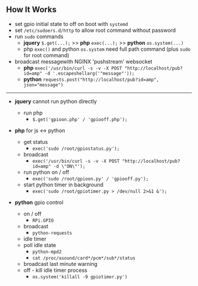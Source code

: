 How It Works
---

- set gpio initial state to off on boot with `systemd`
- set `/etc/sudoers.d/http` to allow root command without password
- run `sudo` commands
	- **jquery** `$.get(...);` >> **php** `exec(...);` >> **python** `os.system(...)`
	- php `exec()` and python `os.system` need full path command (plus `sudo` for root command)
- broadcast messagewith NGINX 'pushstream' websocket
	- **php**  `exec('/usr/bin/curl -s -v -X POST "http://localhost/pub?id=amp" -d '.escapeshellarg('"message"'));`
	- **python** `requests.post("http://localhost/pub?id=amp", json="message")`
<hr>

- **jquery** cannot run python directly
	- run php
		- `$.get('gpioon.php' / 'gpiooff.php');`

- **php** for js <-> python
	- get status
		- `exec('sudo /root/gpiostatus.py');`
	- broadcast
		- `exec('/usr/bin/curl -s -v -X POST "http://localhost/pub?id=amp" -d \"ON\"');`
	- run python on / off
		- `exec('sudo /root/gpioon.py' / 'gpiooff.py');`
	- start python timer in background
		- `exec('sudo /root/gpiotimer.py > /dev/null 2>&1 &');`
		
- **python** gpio control
	- on / off
		- `RPi.GPIO`
	- broadcast
		- `python-requests`
	- idle timer 
	- poll idle state
		- `python-mpd2`
		- `cat /proc/asound/card*/pcm*/sub*/status`
	- broadcast last minute warning
	- off - kill idle timer process
		- `os.system('killall -9 gpiotimer.py')`
